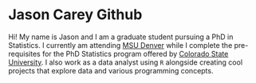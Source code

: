 
# Jason Carey Github

<!-- badges: start -->
<!-- badges: end -->

Hi! My name is Jason and I am a graduate student pursuing a PhD in Statistics. I currently am attending [MSU Denver](https://www.msudenver.edu) while I complete the pre-requisites for the PhD Statistics program offered by [Colorado State University](https://statistics.colostate.edu/). I also work as a data analyst using `R` alongside creating cool projects that explore data and various programming concepts.


